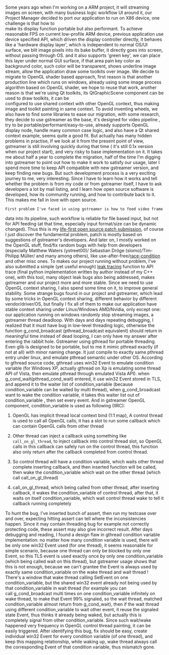   Some years ago when I'm working on a ARM project, it will streaming 
images on screen, with many business logic workflow UI around it, 
our Project Manager decided to port our application to run on X86 device, one challenge is that how to  
make its display function portable but also performant. To achieve reasonable
FPS on current low-profile ARM device, previous application use device specified API,
which driven the display controller directly, it behaves like a 'hardware display layer',
which is independent to normal OS/UI surface, we blit image pixels into its bake buffer,
it directly goes into screen, without passing through OS.
and it also supports 'green key', we can place this layer under
normal GUI surface, if that area pain key color as background color,
such color will be transparent, shows underline image stream, 
allow the application draw some toolkits over image.
We decide to migrate to OpenGL shader based approach, first reason is 
that another production line which runs on windows, 
already using some image process algorithm based on OpenGL shader, 
we hope to reuse that work, another reason is that we're using Qt toolkits,
its QtGraphicScene component can be used to draw toolkits, it can be  
configured to use shared context with other OpenGL context, thus making image
and toolkit painting in same context.
    To avoid inventing wheels, we also have to find some libraries to ease our migration,
with some research, they decide to use gstreamer as the base, it's 
designed for video pipeline , try to be portable/performant/easy-to-use,
already supports OpenGL display node, handle many common case logic,
and also have a Qt shared context example, seems quite a good fit.
But actually has many hidden problems in practise, If we look at it from the
present point of view, gstreamer is still involving quickly during that time (
it's still 0.1x version when our project start),
and very risky to base implementation on it. It takes
me about half a year to complete the migration, half of the time I'm digging
into gstreamer to point out how to make it work to satisfy our usage, later
I spend more time to keep API compatible with new gstreamer version,
and keep finding new bugs. 
    But such development process is a very exciting journey to me, very interesting. Since I have to learn how
it works and tell whether the problem is from my code or from gstreamer itself,
I have to ask developers a lot by mail listing, and I learn
how open source software is developed, how its community running, and how
to contribute back to it. This makes me fall in love with open source.

    First problem I've faced in using gstreamer is how to feed video frame
data into its pipeline, such workflow is reliable for file based input, 
but not for API feeding (at that time, especially input format/size can be dynamic changed).
Thus this is my [life-first open source patch submission](https://bugzilla.gnome.org/show_bug.cgi?id=729760),
of course I just discover the fundamental problem, patch is mostly based on
suggestions of gstreamer's developers.
    And later on, I mostly worked on the OpenGL stuff, find/fix random bugs
with help from developers (especially Matthew Waters (ystreet00)/
Sebastian Dröge (slomo)/Tim-Philipp Müller/ and many among others), like
use-after-free/[race-condition](https://bugzilla.gnome.org/show_bug.cgi?id=734830)
and other misc ones. To makes our project running 
without problem, I've also submitted a simple (yet useful enough)
[leak tracing](https://github.com/apitrace/apitrace/issues/416) 
function to API trace (final python implementation written by author
instead of my C++ one), with this tool, many object leak bugs also being addressed,
makes gstreamer and our project more and more stable.
    Since we need to use OpenGL context sharing, I also spend some time on it,
to improve general stability. Some strange bugs found in our project and gstreamer,
which lead by some tricks in OpenGL context sharing, different behavior
by different vendor/driver/OS, but finally I fix all of them to make our application
have stable context sharing under Linux/Windows AMD/Nvidia, only except one: 
our application running on windows randomly stop streaming images, a gstreamer 
thread deadloop. With days and days repeating debugging, I realized that
it must have bug in low-level threading logic, otherwise the function
g_cond_broadcast (pthread_broadcast equivalent) should return in meaningful 
time instead of dead looping, I can only have my answer after entering the rabbit hole.
    Gstreamer using gthread for portable threading. Even glib is designed to be portable,
but to me it mimic pthread exactly (if not at all) with minor naming change.
It just compile to exactly same pthread entry under linux,
and emulate pthread semantic under other OS. According to gthread source code,
gthread uses win32 Event to emulate condition variable (for Windows XP, actually
gthread on Xp is emulating some thread API of Vista, then emulate pthread 
through emulated Vista API). when g_cond_wait(pthread_cond_wait) entered, it use win32 Event
stored in TLS, and append it to the waiter list of condition_variable (because
condition_variable can be waited by multi thread),
when g_cond_broadcast want to wake the condition variable, it takes this waiter
list out of condition_variable , then set every event. And in gstreamer OpenGL
component, condition_variable is used as following (IIRC):

  1. OpenGL has implicit thread local context bind (1:1 map),
     A control thread is used to call all OpenGL calls, it has a slot to 
     run some callback which can contain OpenGL calls from other thread

  2. Other thread can inject a callback using something like 
     ```call_on_gl_thread```, to inject callback into control thread slot,
     so OpenGL calls in this callback can safely run on the control thread,
     this function also only return after the callback completed from control thread.

  3. So control thread will have a condition variable, which waits other thread
     complete inserting callback, and then inserted function will be called,
     then wake the condition_variable which wait on the other thread (which
     call call_on_gl_thread)

  4. call_on_gl_thread, which being called from other thread, after inserting
     callback, it wakes the condition_variable of control thread, after that,
     it waits on itself condition_variable, which wait control thread wake
     to tell it callback running completely
    
To hunt the bug, I've inserted bunch of assert, then run my testcase over and over,
expecting hitting assert can tell where the inconsistencies happen.
Since it may contain threading bug for example not correctly protecting 
code, these assert may also give incorrect result. After days debugging 
and reading, I found a design flaw in gthread condition variable implementation: 
no matter how many condition variable is used, there will be only one win32 Event used
(for one thread), it seems reasonable for simple scenario, because one thread can only
be blocked by only one Event, so this TLS event is used exactly once 
by only one condition_variable (which being called wait on this thread),
but gstreamer usage shows that this is not enough, because we can't 
grantee the Event is always used by exactly same condition_variable on
the wake thread and wait thread !  There's a window that wake thread calling
SetEvent on one condition_variable, but the shared win32 event already not
being used by that condition_variable in wait thread (for example you can  
call g_cond_broadcast multi times on one condition_variable infinitely on wake
thread, to make that Event 99% signaled, so the wait thread, matched 
condition_variable almost return from g_cond_wait), then if the wait thread using
different condition_variable to wait other event, it reuse the signaled 
state Event, thus thinks it already being waked, but actually this is completely
signal from other condition_variable. Since such wait/wake happened
very frequency in OpenGL control thread painting, it can be easily triggered.
   After identifying this bug, fix should be easy, create individual win32
Event for every condition variable (of one thread), and keep this mapping 
relationship, while waking up, wake thread always call the corresponding 
Event of that condition variable, thus mismatch gone.


